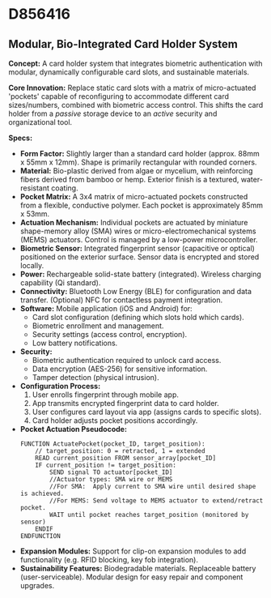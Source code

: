 # D856416

## Modular, Bio-Integrated Card Holder System

**Concept:** A card holder system that integrates biometric authentication with modular, dynamically configurable card slots, and sustainable materials.

**Core Innovation:** Replace static card slots with a matrix of micro-actuated 'pockets' capable of reconfiguring to accommodate different card sizes/numbers, combined with biometric access control. This shifts the card holder from a *passive* storage device to an *active* security and organizational tool.

**Specs:**

*   **Form Factor:**  Slightly larger than a standard card holder (approx. 88mm x 55mm x 12mm).  Shape is primarily rectangular with rounded corners.
*   **Material:**  Bio-plastic derived from algae or mycelium, with reinforcing fibers derived from bamboo or hemp.  Exterior finish is a textured, water-resistant coating.
*   **Pocket Matrix:** A 3x4 matrix of micro-actuated pockets constructed from a flexible, conductive polymer.  Each pocket is approximately 85mm x 53mm.
*   **Actuation Mechanism:**  Individual pockets are actuated by miniature shape-memory alloy (SMA) wires or micro-electromechanical systems (MEMS) actuators. Control is managed by a low-power microcontroller.
*   **Biometric Sensor:** Integrated fingerprint sensor (capacitive or optical) positioned on the exterior surface.  Sensor data is encrypted and stored locally.
*   **Power:** Rechargeable solid-state battery (integrated).  Wireless charging capability (Qi standard).
*   **Connectivity:** Bluetooth Low Energy (BLE) for configuration and data transfer.  (Optional) NFC for contactless payment integration.
*   **Software:** Mobile application (iOS and Android) for:
    *   Card slot configuration (defining which slots hold which cards).
    *   Biometric enrollment and management.
    *   Security settings (access control, encryption).
    *   Low battery notifications.
*   **Security:**
    *   Biometric authentication required to unlock card access.
    *   Data encryption (AES-256) for sensitive information.
    *   Tamper detection (physical intrusion).
*   **Configuration Process:**
    1.  User enrolls fingerprint through mobile app.
    2.  App transmits encrypted fingerprint data to card holder.
    3.  User configures card layout via app (assigns cards to specific slots).
    4.  Card holder adjusts pocket positions accordingly.
*   **Pocket Actuation Pseudocode:**
    ```
    FUNCTION ActuatePocket(pocket_ID, target_position):
        // target_position: 0 = retracted, 1 = extended
        READ current_position FROM sensor_array[pocket_ID]
        IF current_position != target_position:
            SEND signal TO actuator[pocket_ID]
            //Actuator types: SMA wire or MEMS
            //For SMA:  Apply current to SMA wire until desired shape is achieved.
            //For MEMS: Send voltage to MEMS actuator to extend/retract pocket.
            WAIT until pocket reaches target_position (monitored by sensor)
        ENDIF
    ENDFUNCTION
    ```
* **Expansion Modules:** Support for clip-on expansion modules to add functionality (e.g. RFID blocking, key fob integration).
* **Sustainability Features:** Biodegradable materials. Replaceable battery (user-serviceable). Modular design for easy repair and component upgrades.